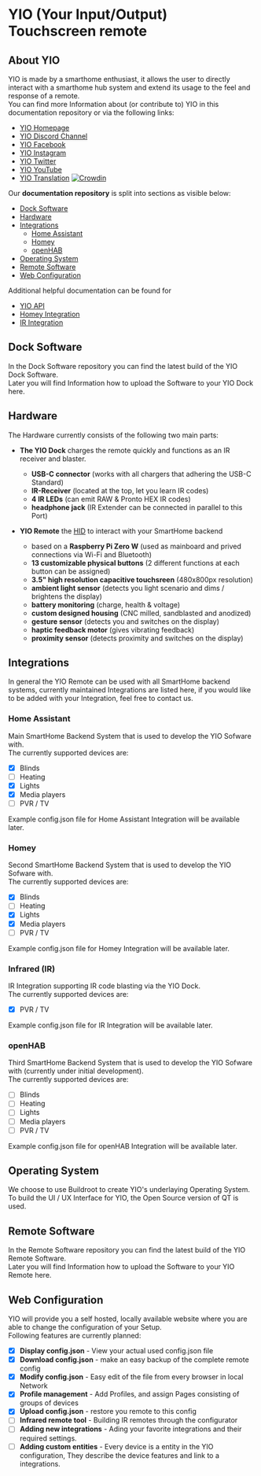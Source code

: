 # YIO (Your Input/Output) Touchscreen remote

## About YIO
YIO is made by a smarthome enthusiast, it allows the user to directly interact with a smarthome hub system and extend its usage to the feel and response of a remote.  
You can find more Information about (or contribute to) YIO in this documentation repository or via the following links:

- [YIO Homepage](https://yio-remote.com)  
- [YIO Discord Channel](http://chat.yio-remote.com)  
- [YIO Facebook](https://www.facebook.com/YIOremote)  
- [YIO Instagram](https://www.instagram.com/yioremote/)  
- [YIO Twitter](https://twitter.com/yioremote)  
- [YIO YouTube](http://video.yio-remote.com/)  
- [YIO Translation](https://translate.yio-remote.com) [![Crowdin](https://d322cqt584bo4o.cloudfront.net/yio-remote-translation/localized.svg)](https://crowdin.com/project/yio-remote-translation)

Our **documentation repository** is split into sections as visible below:
 - [Dock Software](https://github.com/YIO-Remote/documentation#dock-software)
 - [Hardware](https://github.com/YIO-Remote/documentation#hardware)
 - [Integrations](https://github.com/YIO-Remote/documentation#integrations)
   * [Home Assistant](https://github.com/YIO-Remote/documentation#home-assistant)
   * [Homey](https://github.com/YIO-Remote/documentation#homey)
   * [openHAB](https://github.com/YIO-Remote/documentation#openhab)
- [Operating System](https://github.com/YIO-Remote/documentation#operating-system)
- [Remote Software](https://github.com/YIO-Remote/documentation#remote-software)
- [Web Configuration](https://github.com/YIO-Remote/documentation#web-configuration)

Additional helpful documentation can be found for
- [YIO API](https://github.com/YIO-Remote/documentation/blob/master/yio-api.md)
- [Homey Integration](https://github.com/YIO-Remote/documentation/blob/master/integration.homey.md)
- [IR Integration](https://github.com/YIO-Remote/documentation/blob/master/integration.ir.md)

## Dock Software
In the Dock Software repository you can find the latest build of the YIO Dock Software.  
Later you will find Information how to upload the Software to your YIO Dock here.

## Hardware
The Hardware currently consists of the following two main parts:

- **The YIO Dock** charges the remote quickly and functions as an IR receiver and blaster.
  * **USB-C connector** (works with all chargers that adhering the USB-C Standard)
  * **IR-Receiver** (located at the top, let you learn IR codes)
  * **4 IR LEDs** (can emit RAW & Pronto HEX IR codes)
  * **headphone jack** (IR Extender can be connected in parallel to this Port)

- **YIO Remote** the [HID](https://en.wikipedia.org/wiki/Human_interface_device) to interact with your SmartHome backend
  * based on a **Raspberry Pi Zero W** (used as mainboard and prived connections via Wi-Fi and Bluetooth)
  * **13 customizable physical buttons** (2 different functions at each button can be assigned)
  * **3.5" high resolution capacitive touchsreen** (480x800px resolution)
  * **ambient light sensor** (detects you light scenario and dims / brightens the display)
  * **battery monitoring** (charge, health & voltage)
  * **custom designed housing** (CNC milled, sandblasted and anodized)
  * **gesture sensor** (detects you and switches on the display)
  * **haptic feedback motor** (gives vibrating feedback)
  * **proximity sensor** (detects proximity and switches on the display)
  

## Integrations
In general the YIO Remote can be used with all SmartHome backend systems, currently maintained Integrations are listed here, if you would like to be added with your Integration, feel free to contact us.

### Home Assistant
Main SmartHome Backend System that is used to develop the YIO Sofware with.  
The currently supported devices are:
- [x] Blinds
- [ ] Heating
- [x] Lights
- [x] Media players
- [ ] PVR / TV

Example config.json file for Home Assistant Integration will be available later.

### Homey
Second SmartHome Backend System that is used to develop the YIO Sofware with.  
The currently supported devices are:
- [x] Blinds
- [ ] Heating
- [x] Lights
- [x] Media players
- [ ] PVR / TV

Example config.json file for Homey Integration will be available later.

### Infrared (IR)
IR Integration supporting IR code blasting via the YIO Dock.  
The currently supported devices are:
- [x] PVR / TV

Example config.json file for IR Integration will be available later.

### openHAB
Third SmartHome Backend System that is used to develop the YIO Sofware with (currently under initial development).  
The currently supported devices are:
- [ ] Blinds
- [ ] Heating
- [ ] Lights
- [ ] Media players
- [ ] PVR / TV

Example config.json file for openHAB Integration will be available later.

## Operating System
We choose to use Buildroot to create YIO's underlaying Operating System.  
To build the UI / UX Interface for YIO, the Open Source version of QT is used.

## Remote Software
In the Remote Software repository you can find the latest build of the YIO Remote Software.  
Later you will find Information how to upload the Software to your YIO Remote here.

## Web Configuration
YIO will provide you a self hosted, locally available website where you are able to change the configuration of your Setup.  
Following features are currently planned:
- [x] **Display config.json** - View your actual used config.json file
- [x] **Download config.json** - make an easy backup of the complete remote config
- [x] **Modify config.json** - Easy edit of the file from every browser in local Network
- [x] **Profile management** - Add Profiles, and assign Pages consisting of groups of devices
- [x] **Upload config.json** - restore you remote to this config
- [ ] **Infrared remote tool** - Building IR remotes through the configurator
- [ ] **Adding new integrations** - Ading your favorite integrations and their required settings.
- [ ] **Adding custom entities** - Every device is a entity in the YIO configuration, They describe the device features and link to a integrations.
